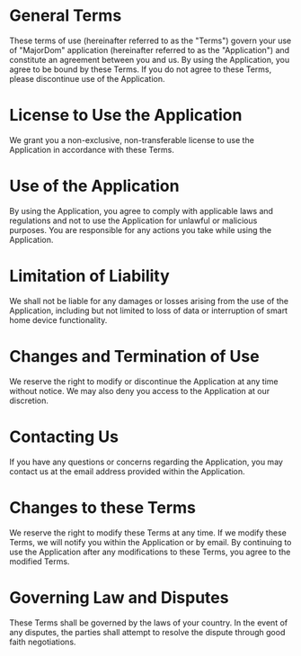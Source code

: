 # General Terms

These terms of use (hereinafter referred to as the "Terms") govern your use of "MajorDom" application (hereinafter referred to as the "Application") and constitute an agreement between you and us. By using the Application, you agree to be bound by these Terms. If you do not agree to these Terms, please discontinue use of the Application.

# License to Use the Application

We grant you a non-exclusive, non-transferable license to use the Application in accordance with these Terms.

# Use of the Application

By using the Application, you agree to comply with applicable laws and regulations and not to use the Application for unlawful or malicious purposes. You are responsible for any actions you take while using the Application.

# Limitation of Liability

We shall not be liable for any damages or losses arising from the use of the Application, including but not limited to loss of data or interruption of smart home device functionality.

# Changes and Termination of Use

We reserve the right to modify or discontinue the Application at any time without notice. We may also deny you access to the Application at our discretion.

# Contacting Us

If you have any questions or concerns regarding the Application, you may contact us at the email address provided within the Application.

# Changes to these Terms

We reserve the right to modify these Terms at any time. If we modify these Terms, we will notify you within the Application or by email. By continuing to use the Application after any modifications to these Terms, you agree to the modified Terms.

# Governing Law and Disputes

These Terms shall be governed by the laws of your country. In the event of any disputes, the parties shall attempt to resolve the dispute through good faith negotiations.

